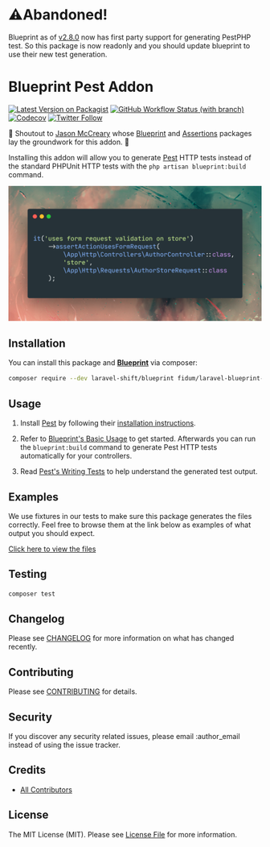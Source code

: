 # ⚠️Abandoned!
Blueprint as of [v2.8.0](https://github.com/laravel-shift/blueprint/releases/tag/v2.8.0) now has first party support for generating PestPHP test. So this package is now readonly and you should update blueprint to use their new test generation.

# Blueprint Pest Addon

[![Latest Version on Packagist](https://img.shields.io/packagist/v/fidum/laravel-blueprint-pestphp-addon.svg?style=for-the-badge)](https://packagist.org/packages/fidum/laravel-blueprint-pestphp-addon)
[![GitHub Workflow Status (with branch)](https://img.shields.io/github/actions/workflow/status/fidum/laravel-blueprint-pestphp-addon/run-tests.yml?branch=main&style=for-the-badge)](https://github.com/fidum/laravel-blueprint-pestphp-addon/actions?query=workflow%3Arun-tests+branch%3Amaster)
[![Codecov](https://img.shields.io/codecov/c/github/fidum/laravel-blueprint-pestphp-addon?logo=codecov&logoColor=white&style=for-the-badge)](https://codecov.io/gh/fidum/laravel-blueprint-pestphp-addon)
[![Twitter Follow](https://img.shields.io/badge/follow-%40danmasonmp-1DA1F2?logo=twitter&style=for-the-badge)](https://twitter.com/danmasonmp)  

:mega: Shoutout to [Jason McCreary](https://github.com/jasonmccreary) whose [Blueprint](https://github.com/laravel-shift/blueprint) and [Assertions](https://github.com/jasonmccreary/laravel-test-assertions) packages lay the groundwork for this addon. :raised_hands:

Installing this addon will allow you to generate [Pest](https://github.com/pestphp/pest) HTTP tests instead of the standard PHPUnit HTTP tests with the `php artisan blueprint:build` command.

![Preview](docs/preview.png)

## Installation

You can install this package and **[Blueprint](https://github.com/laravel-shift/blueprint)** via composer:

```bash
composer require --dev laravel-shift/blueprint fidum/laravel-blueprint-pestphp-addon
```

## Usage

1. Install [Pest](https://github.com/pestphp/pest) by following their [installation instructions](https://pestphp.com/docs/installation/).

2. Refer to [Blueprint's Basic Usage](https://github.com/laravel-shift/blueprint#basic-usage) to get started. Afterwards you can run the `blueprint:build` command to generate Pest HTTP tests automatically for your controllers.

3. Read [Pest's Writing Tests](https://pestphp.com/docs/writing-tests/) to help understand the generated test output. 

## Examples
We use fixtures in our tests to make sure this package generates the files correctly. Feel free to browse them at the link below as examples of what output you should expect. 

[Click here to view the files](https://github.com/fidum/laravel-blueprint-pestphp-addon/tree/master/tests/fixtures/tests/Feature/Http/Controllers)

## Testing
```bash
composer test
```

## Changelog

Please see [CHANGELOG](CHANGELOG.md) for more information on what has changed recently.

## Contributing

Please see [CONTRIBUTING](CONTRIBUTING.md) for details.

## Security

If you discover any security related issues, please email :author_email instead of using the issue tracker.

## Credits

- [All Contributors](../../contributors)

## License

The MIT License (MIT). Please see [License File](LICENSE.md) for more information.
